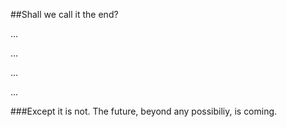 ##Shall we call it the end? 


...

...

...

...






###Except it is not. The future, beyond any possibiliy, is coming. 